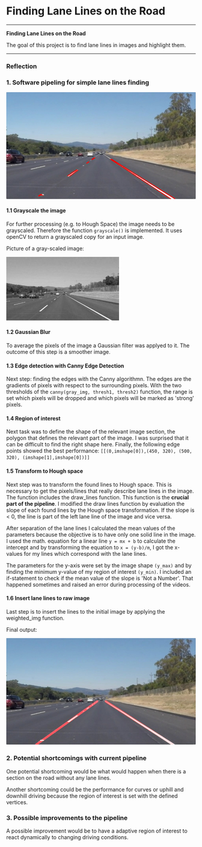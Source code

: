 # **Finding Lane Lines on the Road** 

---

**Finding Lane Lines on the Road**

The goal of this project is to find lane lines in images and highlight them.


[//]: # (Image References)

[image1]: ./examples/grayscale.jpg 

[image2]: ./examples/laneLines_thirdPass.jpg

[image3]: ./examples/line-segments-example.jpg
---

### Reflection

### 1. Software pipeling for simple lane lines finding


![title-img][image3]

#### 1.1 Grayscale the image

For further processing (e.g. to Hough Space) the image needs to be grayscaled. Therefore the function `grayscale()` is implemented. It uses openCV to return a grayscaled copy for an input image.

Picture of a gray-scaled image:


![gray-scale][image1]

#### 1.2 Gaussian Blur

To average the pixels of the image a Gaussian filter was applyed to it. The outcome of this step is a smoother image.

#### 1.3 Edge detection with Canny Edge Detection

Next step: finding the edges with the Canny algorithmn. The edges are the gradients of pixels with respect to the surrounding pixels. With the two thresholds of the `canny(gray_img, thresh1, thresh2)` function, the range is set which pixels will be dropped and which pixels will be marked as 'strong' pixels.

#### 1.4 Region of interest

Next task was to define the shape of the relevant image section, the polygon that defines the relevant part of the image.
I was surprised that it can be difficult to find the right shape here.
Finally, the following edge points showed the best performance:
`[[(0,imshape[0]),(450, 320), (500, 320), (imshape[1],imshape[0])]]`

#### 1.5 Transform to Hough space

Next step was to transform the found lines to Hough space. This is necessary to get the pixels/lines that really describe lane lines in the image. The function includes the draw_lines function. This function is the **crucial part of the pipeline**.
I modified the draw lines function by evaluation the slope of each found lines by the Hough space transformation.
If the slope is < 0, the line is part of the left lane line of the image and vice versa.

After separation of the lane lines I calculated the mean values of the parameters because the objective is to have only one solid line in the image.
I used the math. equation for a linear line `y = mx + b` to calculate the intercept and by transforming the equation to `x = (y-b)/m`, I got the x-values for my lines which correspond with the lane lines.

The parameters for the y-axis were set by the image shape `(y_max)` and by finding the minimum y-value of my region of interest `(y_min)`.
I included an if-statement to check if the mean value of the slope is 'Not a Number'. That happened sometimes and raised an error during processing of the videos.

#### 1.6 Insert lane lines to raw image

Last step is to insert the lines to the initial image by applying the weighted_img function.

Final output:

![output][image2]

### 2. Potential shortcomings with current pipeline

One potential shortcoming would be what would happen when there is a section on the road without any lane lines. 

Another shortcoming could be the performance for curves or uphill and downhill driving because the region of interest is set with the defined vertices.



### 3. Possible improvements to the pipeline

A possible improvement would be to have a adaptive region of interest to react dynamically to changing driving conditions.


